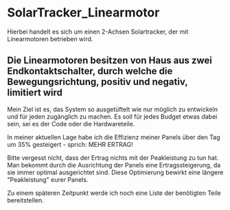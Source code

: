 # SolarTracker_Linearmotor
Hierbei handelt es sich um einen 2-Achsen Solartracker, der mit Linearmotoren betrieben wird.

## Die Linearmotoren besitzen von Haus aus zwei Endkontaktschalter, durch welche die Bewegungsrichtung, positiv und negativ, limitiert wird
Mein Ziel ist es, das System so ausgetüftelt wie nur möglich zu entwickeln und für jeden zugänglich zu machen.
Es soll für jedes Budget etwas dabei sein, sei es der Code oder die Hardwareteile. 

In meiner aktuellen Lage habe ich die Effizienz meiner Panels über den Tag um 35% gesteigert - sprich: MEHR ERTRAG!

Bitte vergesst nicht, dass der Ertrag nichts mit der Peakleistung zu tun hat. Man bekommt durch die Ausrichtung der Panels
eine Ertragssteigerung, da sie immer optimal ausgerichtet sind. Diese Optimierung bewirkt eine längere "Peakleistung" eurer Panels.

Zu einem späteren Zeitpunkt werde ich noch eine Liste der benötigten Teile bereitstellen.


